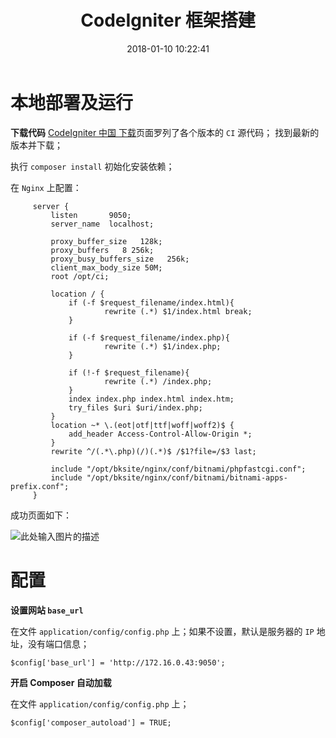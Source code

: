 ﻿---
title: CodeIgniter 框架搭建
date: 2018-01-10 10:22:41
description: ci 框架搭建做记录
tags:
- CodeIgniter
categories:
copyright: false
---


# 本地部署及运行

**下载代码**
[CodeIgniter 中国 下载](http://codeigniter.org.cn/user_guide/installation/downloads.html)页面罗列了各个版本的 `CI` 源代码； 找到最新的版本并下载；

执行 `composer install` 初始化安装依赖；

在 `Nginx` 上配置：

```
     server {                                                                                           
         listen       9050;                        
         server_name  localhost;            
                                                                                                        
         proxy_buffer_size   128k;               
         proxy_buffers   8 256k;                          
         proxy_busy_buffers_size   256k;                           
         client_max_body_size 50M;                                 
         root /opt/ci;                                      
                                                                                                        
         location / {                                     
             if (-f $request_filename/index.html){                  
                     rewrite (.*) $1/index.html break;                        
             }                          
                                                                                                        
             if (-f $request_filename/index.php){                     
                     rewrite (.*) $1/index.php;              
             }                                   
                                                                                                        
             if (!-f $request_filename){    
                     rewrite (.*) /index.php;
             }
             index index.php index.html index.htm;
             try_files $uri $uri/index.php;
         }                                                                                              
         location ~* \.(eot|otf|ttf|woff|woff2)$ {
             add_header Access-Control-Allow-Origin *;
         }                                                                                              
         rewrite ^/(.*\.php)(/)(.*)$ /$1?file=/$3 last;
                                                                                                        
         include "/opt/bksite/nginx/conf/bitnami/phpfastcgi.conf";
         include "/opt/bksite/nginx/conf/bitnami/bitnami-apps-prefix.conf";
     }
```



成功页面如下：

![此处输入图片的描述][1]


  [1]: http://owk2q4gs5.bkt.clouddn.com/QQ%E6%88%AA%E5%9B%BE20180109182532.png
  
# 配置

**设置网站 `base_url`**

在文件 `application/config/config.php` 上；如果不设置，默认是服务器的 `IP` 地址，没有端口信息；

```
$config['base_url'] = 'http://172.16.0.43:9050';
```

**开启 Composer 自动加载**

在文件 `application/config/config.php` 上；

```
$config['composer_autoload'] = TRUE;
```


